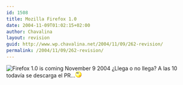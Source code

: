 ```yaml
---
id: 1508
title: Mozilla Firefox 1.0
date: 2004-11-09T01:02:15+02:00
author: Chavalina
layout: revision
guid: http://www.wp.chavalina.net/2004/11/09/262-revision/
permalink: /2004/11/09/262-revision/
---
```

<img class="imgizqda" src="http://www.mozilla.org/products/firefox/firefox-preview-product.gif" alt="Firefox 1.0 is coming November 9 2004" /> &iquest;Llega o no llega? A las 10 todavía se descarga el PR…![emo](/imagenes/emoticonos/pensativo.gif)
